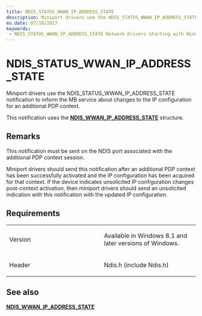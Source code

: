 ```yaml
---
title: NDIS_STATUS_WWAN_IP_ADDRESS_STATE
description: Miniport drivers use the NDIS_STATUS_WWAN_IP_ADDRESS_STATE notification to inform the MB service about changes to the IP configuration for an additional PDP context.
ms.date: 07/18/2017
keywords:
 - NDIS_STATUS_WWAN_IP_ADDRESS_STATE Network Drivers Starting with Windows Vista
---
```


# NDIS\_STATUS\_WWAN\_IP\_ADDRESS\_STATE


Miniport drivers use the NDIS\_STATUS\_WWAN\_IP\_ADDRESS\_STATE notification to inform the MB service about changes to the IP configuration for an additional PDP context.

This notification uses the [**NDIS\_WWAN\_IP\_ADDRESS\_STATE**](/windows-hardware/drivers/ddi/ndiswwan/ns-ndiswwan-_ndis_wwan_ip_address_state) structure.

## Remarks

This notification must be sent on the NDIS port associated with the additional PDP context session.

Miniport drivers should send this notification after an additional PDP context has been successfully activated and the IP configuration has been acquired for that context. If the device indicates unsolicited IP configuration changes post-context activation, then miniport drivers should send an unsolicited indication with this notification with the updated IP configuration.

## Requirements

<table>
<colgroup>
<col width="50%" />
<col width="50%" />
</colgroup>
<tbody>
<tr class="odd">
<td><p>Version</p></td>
<td><p>Available in Windows 8.1 and later versions of Windows.</p></td>
</tr>
<tr class="even">
<td><p>Header</p></td>
<td>Ndis.h (include Ndis.h)</td>
</tr>
</tbody>
</table>

## See also


[**NDIS\_WWAN\_IP\_ADDRESS\_STATE**](/windows-hardware/drivers/ddi/ndiswwan/ns-ndiswwan-_ndis_wwan_ip_address_state)

 

